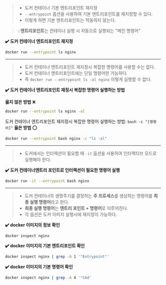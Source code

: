 
>- 도커 컨테이너 기본 엔트리포인트 재지정
>- `--entrypoint` 옵션을 사용하여 기본 엔트리포인트를 재지정할 수 있다.
>- 이렇게 하면 기본 엔트리포인트는 작동하지 않는다.

>💡**엔트리포인트**는 컨테이너 실행 시 자동으로 실행되는 "메인 명령어"


**✔️ 도커 컨테이너 엔트리포인트 재지정**

```sh
docker run --entrypoint ls nginx
```

---

>- 도커 컨테이너 엔트리포인트 재지정시 복잡한 명령어를 사용할 수는 없다.
>- 도커 컨테이너 엔트리포인트에는 단일 명령어만 가능하다.
>- 즉 `docker run --entrypoint ls -al nginx` 이렇게 실행할 수 없다.


**✔️ 도커 컨테이너 엔트리포인트 재정시 복잡한 명령어 실행하는 방법**

**옳지 않은 방법** ❌
```sh
docker run --entrypoint ls nginx -al
```

도커 컨테이너 엔트리포인트 재지정시 복잡한 명령어 실행하는 방법: `bash -c "[명령어]"`
**옳은 방법** ⭕
```sh
docker run --entrypoint bash nginx -c "ls -al"
```

---

>- 도커에서는 인터렉션이 필요할 때 `-it` 옵션을 사용하여 인터렉티브 모드로 실행해야 한다.

**✔️ 도커 컨테이너엔트리 포인트로 인터렉션이 필요한 명령어 실행**

```sh
docker run -it --entrypoint bash nginx
```

---

>- 도커 컨테이너의 생명주기를 결정하는 **주 프로세스**를 생성하는 명령어를 **최종 실행 명령어**라고 한다.
>- **최종 실행 명령어**는 **엔트리 포인트 + 명령어**로 이루어진다.
>- 각 옵션은 도커 이미지 실행시에 재지정이 가능하다.

**✔️ docker 이미지의 정보 확인**

```sh
docker inspect nginx
```


**✔️ docker 이미지의 기본 엔트리포인트 확인**

```sh
docker inspect nginx | grep -A 1 '"Entrypoint"'
```


**✔️ docker 이미지의 기본 명령어 확인**

```sh
docker inspect nginx | grep -A 4 '"Cmd'
```
